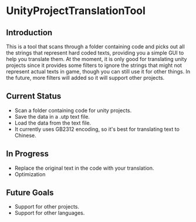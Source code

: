 # UnityProjectTranslationTool

## Introduction
This is a tool that scans through a folder containing code and picks out all the strings that represent hard coded texts, providing you a simple GUI to help you translate them.
At the moment, it is only good for translating unity projects since it provides some filters to ignore the strings that might not represent actual texts in game, though you can still use it for other things. In the future, more filters will added so it will support other projects.

## Current Status
* Scan a folder containing code for unity projects.
* Save the data in a .utp text file.
* Load the data from the text file.
* It currently uses GB2312 encoding, so it's best for translating text to Chinese.

## In Progress
* Replace the original text in the code with your translation.
* Optimization

## Future Goals
* Support for other projects.
* Support for other languages.
